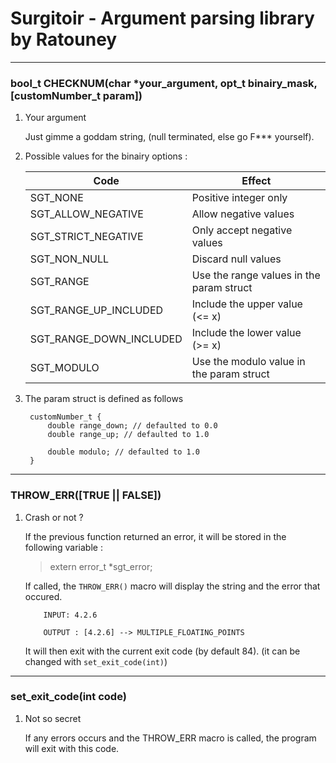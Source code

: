 # Surgitoir - Argument parsing library by Ratouney

___
### bool_t CHECKNUM(char *your_argument, opt_t binairy_mask, [customNumber_t param])

1. Your argument

    Just gimme a goddam string, (null terminated, else go F*** yourself).

2. Possible values for the binairy options : 

    | Code | Effect |
    |---|---|
    | SGT_NONE  | Positive integer only  |
    | SGT_ALLOW_NEGATIVE | Allow negative values |
    | SGT_STRICT_NEGATIVE| Only accept negative values |
    | SGT_NON_NULL | Discard null values |
    | SGT_RANGE | Use the range values in the param struct |
    | SGT_RANGE_UP_INCLUDED | Include the upper value (<= x) |
    | SGT_RANGE_DOWN_INCLUDED | Include the lower value (>= x) |
    | SGT_MODULO | Use the modulo value in the param struct |

3. The param struct is defined as follows

        customNumber_t {
            double range_down; // defaulted to 0.0
            double range_up; // defaulted to 1.0

            double modulo; // defaulted to 1.0
        }

___

### THROW_ERR([TRUE || FALSE])

1. Crash or not ?

    If the previous function returned an error, it will be stored in the following variable :

    > extern error_t *sgt_error;

    If called, the `THROW_ERR()` macro will display the string and the error that occured.

    ```
        INPUT: 4.2.6

        OUTPUT : [4.2.6] --> MULTIPLE_FLOATING_POINTS

    ```

    It will then exit with the current exit code (by default 84). (it can be changed with `set_exit_code(int)`)
    

___
### set_exit_code(int code)

1. Not so secret

    If any errors occurs and the THROW_ERR macro is called, the program will exit with this code.